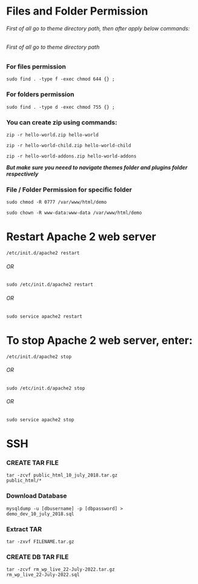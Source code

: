 # Files and Folder Permission

###### First of all go to theme directory path, then after apply below commands:

###### First of all go to theme directory path

### For files permission
<code>sudo find . -type f -exec chmod 644 {} \;</code>

### For folders permission
<code>sudo find . -type d -exec chmod 755 {} \;</code>

### You can create zip using commands:

<code>zip -r hello-world.zip hello-world</code>

<code>zip -r hello-world-child.zip hello-world-child</code>

<code>zip -r hello-world-addons.zip hello-world-addons</code>

<b><i>But make sure you neeed to navigate themes folder and plugins folder respectively</i></b>


### File / Folder Permission for specific folder

<code>sudo chmod -R 0777 /var/www/html/demo</code>

<code>sudo chown -R www-data:www-data /var/www/html/demo</code>
  
# Restart Apache 2 web server

<code>/etc/init.d/apache2 restart</code>

###### <i>OR</i>

<code>sudo /etc/init.d/apache2 restart</code>

###### <i>OR</i>

<code>sudo service apache2 restart</code>

# To stop Apache 2 web server, enter:

<code>/etc/init.d/apache2 stop</code>

###### <i>OR</i>

<code>sudo /etc/init.d/apache2 stop</code>

###### <i>OR</i>

<code>sudo service apache2 stop</code>

# SSH

### CREATE TAR FILE

<code>tar -zcvf public_html_10_july_2018.tar.gz public_html/*</code>

### Download Database

<code>mysqldump -u [dbusername] -p [dbpassword] > demo_dev_10_july_2018.sql</code>

### Extract TAR

<code>tar -zxvf FILENAME.tar.gz</code>

### CREATE DB TAR FILE

<code>tar -zcvf rm_wp_live_22-July-2022.tar.gz rm_wp_live_22-July-2022.sql</code>

